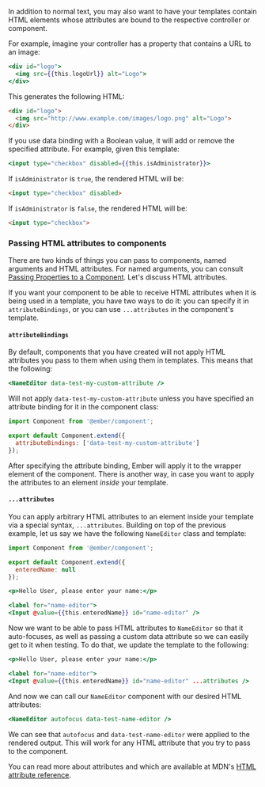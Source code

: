 In addition to normal text,
you may also want to have your templates contain HTML elements whose attributes are bound to the respective controller or component.

For example, imagine your controller has a property that contains a URL to an image:

```handlebars
<div id="logo">
  <img src={{this.logoUrl}} alt="Logo">
</div>
```

This generates the following HTML:

```html
<div id="logo">
  <img src="http://www.example.com/images/logo.png" alt="Logo">
</div>
```

If you use data binding with a Boolean value, it will add or remove the specified attribute.
For example, given this template:

```handlebars
<input type="checkbox" disabled={{this.isAdministrator}}>
```

If `isAdministrator` is `true`, the rendered HTML will be:

```html
<input type="checkbox" disabled>
```

If `isAdministrator` is `false`, the rendered HTML will be:

```html
<input type="checkbox">
```

### Passing HTML attributes to components

There are two kinds of things you can pass to components, named arguments and HTML attributes.
For named arguments, you can consult [Passing Properties to a Component](../components/passing-properties-to-a-component/).
Let's discuss HTML attributes.

If you want your component to be able to receive HTML attributes when it is being used in a template,
you have two ways to do it: you can specify it in `attributeBindings`,
or you can use `...attributes` in the component's template.

#### `attributeBindings`

By default, components that you have created will not apply HTML attributes you pass to them when using them in templates.
This means that the following:

```handlebars {data-filename="app/templates/application.hbs"}
<NameEditor data-test-my-custom-attribute />
```

Will not apply `data-test-my-custom-attribute` unless you have specified an attribute binding for it in the component class:

```javascript {data-filename="app/components/name-editor.js"}
import Component from '@ember/component';

export default Component.extend({
  attributeBindings: ['data-test-my-custom-attribute']
});
```

After specifying the attribute binding, Ember will apply it to the wrapper element of the component.
There is another way, in case you want to apply the attributes to an element _inside_ your template.

#### `...attributes`

You can apply arbitrary HTML attributes to an element inside your template via a special syntax, `...attributes`.
Building on top of the previous example, let us say we have the following `NameEditor` class and template:

```javascript {data-filename="app/components/name-editor.js"}
import Component from '@ember/component';

export default Component.extend({
  enteredName: null
});
```

```handlebars {data-filename="app/components/templates/name-editor.hbs"}
<p>Hello User, please enter your name:</p>

<label for="name-editor">
<Input @value={{this.enteredName}} id="name-editor" />
```

Now we want to be able to pass HTML attributes to `NameEditor` so that it auto-focuses,
as well as passing a custom data attribute so we can easily get to it when testing.
To do that, we update the template to the following:

```handlebars {data-filename="app/components/templates/name-editor.hbs"}
<p>Hello User, please enter your name:</p>

<label for="name-editor">
<Input @value={{this.enteredName}} id="name-editor" ...attributes />
```

And now we can call our `NameEditor` component with our desired HTML attributes:

```handlebars {data-filename="app/templates/application.hbs"}
<NameEditor autofocus data-test-name-editor />
```

We can see that `autofocus` and `data-test-name-editor` were applied to the rendered output.
This will work for any HTML attribute that you try to pass to the component.

You can read more about attributes and which are available at MDN's [HTML attribute reference](https://developer.mozilla.org/en-US/docs/Web/HTML/Attributes).

